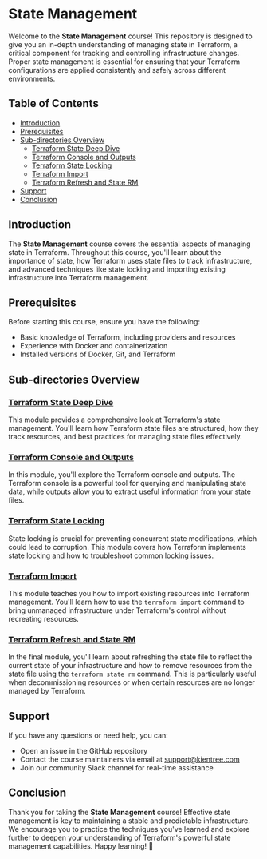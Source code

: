 # State Management

Welcome to the **State Management** course! This repository is designed to give you an in-depth understanding of managing state in Terraform, a critical component for tracking and controlling infrastructure changes. Proper state management is essential for ensuring that your Terraform configurations are applied consistently and safely across different environments.

## Table of Contents

- [Introduction](#introduction)
- [Prerequisites](#prerequisites)
- [Sub-directories Overview](#sub-directories-overview)
    - [Terraform State Deep Dive](#terraform-state-deep-dive)
    - [Terraform Console and Outputs](#terraform-console-and-outputs)
    - [Terraform State Locking](#terraform-state-locking)
    - [Terraform Import](#terraform-import)
    - [Terraform Refresh and State RM](#terraform-refresh-and-state-rm)
- [Support](#support)
- [Conclusion](#conclusion)

## Introduction

The **State Management** course covers the essential aspects of managing state in Terraform. Throughout this course, you'll learn about the importance of state, how Terraform uses state files to track infrastructure, and advanced techniques like state locking and importing existing infrastructure into Terraform management.

## Prerequisites

Before starting this course, ensure you have the following:
- Basic knowledge of Terraform, including providers and resources
- Experience with Docker and containerization
- Installed versions of Docker, Git, and Terraform

## Sub-directories Overview

### [Terraform State Deep Dive](01-terraform-state-deep-dive/README.md)

This module provides a comprehensive look at Terraform's state management. You'll learn how Terraform state files are structured, how they track resources, and best practices for managing state files effectively.

### [Terraform Console and Outputs](02-terraform-console-and-outputs/README.md)

In this module, you'll explore the Terraform console and outputs. The Terraform console is a powerful tool for querying and manipulating state data, while outputs allow you to extract useful information from your state files.

### [Terraform State Locking](03-terraform-state-locking/README.md)

State locking is crucial for preventing concurrent state modifications, which could lead to corruption. This module covers how Terraform implements state locking and how to troubleshoot common locking issues.

### [Terraform Import](04-terraform-import/README.md)

This module teaches you how to import existing resources into Terraform management. You'll learn how to use the `terraform import` command to bring unmanaged infrastructure under Terraform's control without recreating resources.

### [Terraform Refresh and State RM](05-terraform-refresh-and-state-rm/README.md)

In the final module, you'll learn about refreshing the state file to reflect the current state of your infrastructure and how to remove resources from the state file using the `terraform state rm` command. This is particularly useful when decommissioning resources or when certain resources are no longer managed by Terraform.

## Support

If you have any questions or need help, you can:
- Open an issue in the GitHub repository
- Contact the course maintainers via email at support@kientree.com
- Join our community Slack channel for real-time assistance

## Conclusion

Thank you for taking the **State Management** course! Effective state management is key to maintaining a stable and predictable infrastructure. We encourage you to practice the techniques you've learned and explore further to deepen your understanding of Terraform's powerful state management capabilities. Happy learning! 🌱